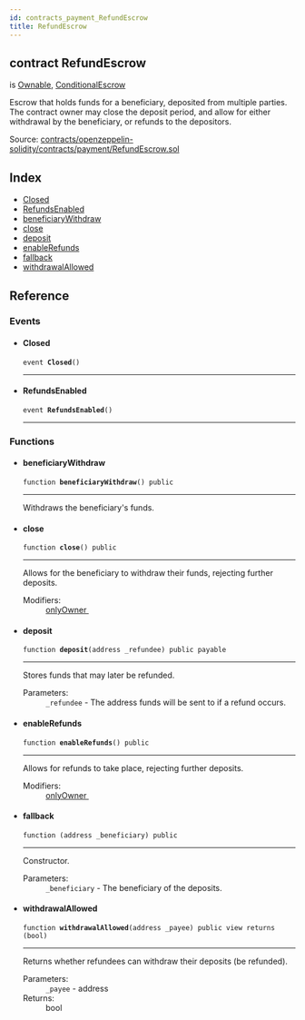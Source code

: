 ```yaml
---
id: contracts_payment_RefundEscrow
title: RefundEscrow
---
```


<div class="contract-doc"><div class="contract"><h2 class="contract-header"><span class="contract-kind">contract</span> RefundEscrow</h2><p class="base-contracts"><span>is</span> <a href="contracts_ownership_Ownable.html">Ownable</a><span>, </span><a href="contracts_payment_ConditionalEscrow.html">ConditionalEscrow</a></p><p class="description">Escrow that holds funds for a beneficiary, deposited from multiple parties. The contract owner may close the deposit period, and allow for either withdrawal by the beneficiary, or refunds to the depositors.</p><div class="source">Source: <a href="https://github.com/2keynet/web3-alpha/blob/v0.0.3/contracts/openzeppelin-solidity/contracts/payment/RefundEscrow.sol" target="_blank">contracts/openzeppelin-solidity/contracts/payment/RefundEscrow.sol</a></div></div><div class="index"><h2>Index</h2><ul><li><a href="contracts_payment_RefundEscrow.html#Closed">Closed</a></li><li><a href="contracts_payment_RefundEscrow.html#RefundsEnabled">RefundsEnabled</a></li><li><a href="contracts_payment_RefundEscrow.html#beneficiaryWithdraw">beneficiaryWithdraw</a></li><li><a href="contracts_payment_RefundEscrow.html#close">close</a></li><li><a href="contracts_payment_RefundEscrow.html#deposit">deposit</a></li><li><a href="contracts_payment_RefundEscrow.html#enableRefunds">enableRefunds</a></li><li><a href="contracts_payment_RefundEscrow.html#">fallback</a></li><li><a href="contracts_payment_RefundEscrow.html#withdrawalAllowed">withdrawalAllowed</a></li></ul></div><div class="reference"><h2>Reference</h2><div class="events"><h3>Events</h3><ul><li><div class="item event"><span id="Closed" class="anchor-marker"></span><h4 class="name">Closed</h4><div class="body"><code class="signature">event <strong>Closed</strong><span>() </span></code><hr/></div></div></li><li><div class="item event"><span id="RefundsEnabled" class="anchor-marker"></span><h4 class="name">RefundsEnabled</h4><div class="body"><code class="signature">event <strong>RefundsEnabled</strong><span>() </span></code><hr/></div></div></li></ul></div><div class="functions"><h3>Functions</h3><ul><li><div class="item function"><span id="beneficiaryWithdraw" class="anchor-marker"></span><h4 class="name">beneficiaryWithdraw</h4><div class="body"><code class="signature">function <strong>beneficiaryWithdraw</strong><span>() </span><span>public </span></code><hr/><div class="description"><p>Withdraws the beneficiary&#x27;s funds.</p></div></div></div></li><li><div class="item function"><span id="close" class="anchor-marker"></span><h4 class="name">close</h4><div class="body"><code class="signature">function <strong>close</strong><span>() </span><span>public </span></code><hr/><div class="description"><p>Allows for the beneficiary to withdraw their funds, rejecting further deposits.</p></div><dl><dt><span class="label-modifiers">Modifiers:</span></dt><dd><a href="contracts_ownership_Ownable.html#onlyOwner">onlyOwner </a></dd></dl></div></div></li><li><div class="item function"><span id="deposit" class="anchor-marker"></span><h4 class="name">deposit</h4><div class="body"><code class="signature">function <strong>deposit</strong><span>(address _refundee) </span><span>public </span><span>payable </span></code><hr/><div class="description"><p>Stores funds that may later be refunded.</p></div><dl><dt><span class="label-parameters">Parameters:</span></dt><dd><div><code>_refundee</code> - The address funds will be sent to if a refund occurs.</div></dd></dl></div></div></li><li><div class="item function"><span id="enableRefunds" class="anchor-marker"></span><h4 class="name">enableRefunds</h4><div class="body"><code class="signature">function <strong>enableRefunds</strong><span>() </span><span>public </span></code><hr/><div class="description"><p>Allows for refunds to take place, rejecting further deposits.</p></div><dl><dt><span class="label-modifiers">Modifiers:</span></dt><dd><a href="contracts_ownership_Ownable.html#onlyOwner">onlyOwner </a></dd></dl></div></div></li><li><div class="item function"><span id="fallback" class="anchor-marker"></span><h4 class="name">fallback</h4><div class="body"><code class="signature">function <strong></strong><span>(address _beneficiary) </span><span>public </span></code><hr/><div class="description"><p>Constructor.</p></div><dl><dt><span class="label-parameters">Parameters:</span></dt><dd><div><code>_beneficiary</code> - The beneficiary of the deposits.</div></dd></dl></div></div></li><li><div class="item function"><span id="withdrawalAllowed" class="anchor-marker"></span><h4 class="name">withdrawalAllowed</h4><div class="body"><code class="signature">function <strong>withdrawalAllowed</strong><span>(address _payee) </span><span>public </span><span>view </span><span>returns  (bool) </span></code><hr/><div class="description"><p>Returns whether refundees can withdraw their deposits (be refunded).</p></div><dl><dt><span class="label-parameters">Parameters:</span></dt><dd><div><code>_payee</code> - address</div></dd><dt><span class="label-return">Returns:</span></dt><dd>bool</dd></dl></div></div></li></ul></div></div></div>
